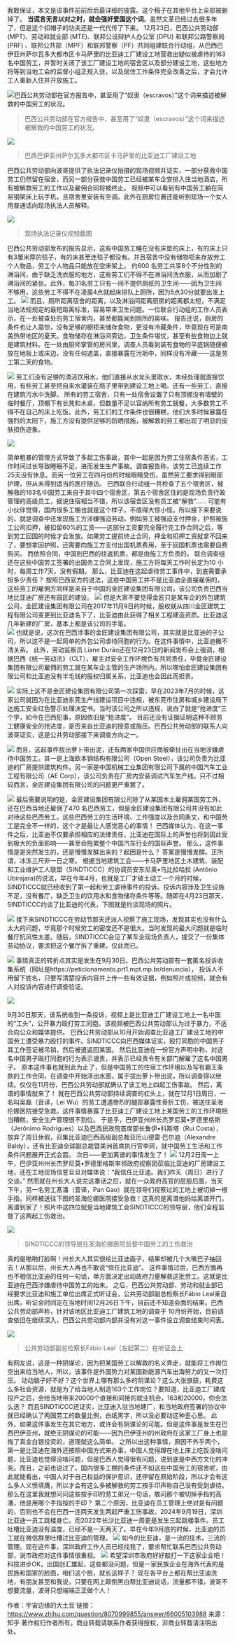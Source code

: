 我敢保证，本文是该事件前前后后最详细的披露。这个稿子在其他平台上全部被删掉了。 **当谎言无言以对之时，就会强奸爱国这个词**。虽然文革已经过去很多年了，但是这个扣帽子的功夫还是一代代传了下来。 12月23日，巴西公共劳动部 (MPT)、劳动和就业部 (MTE)、联邦公设辩护人办公室 (DPU) 和联邦公路警察局 (PRF) 、联邦公共部（MPF）和联邦警察（PF）共同组建联合行动组，从巴西巴伊亚州萨尔瓦多大都市区卡马萨里的比亚迪工厂建设工地营救出疑似被虐待的163名中国劳工，并暂时关闭了该工厂建设工地的宿舍区以及部分建设工地，这些地方将等到当地工会的监督小组正规入驻，以及居住工作条件完全改善之后，才会允许工人重新入住并开放施工。

![巴西公共劳动部在官方报告中，甚至用了“奴隶（escravos）”这个词来描述被解救的中国劳工的状况。](https://cdn.jsdelivr.net/gh/jia707409741/note-gen-image-sync@main/1aa9e692-96a9-44a9-872d-12b6dcc76d67.png)

> 巴西公共劳动部在官方报告中，甚至用了“奴隶（escravos）”这个词来描述被解救的中国劳工的状况。

![](https://cdn.jsdelivr.net/gh/jia707409741/note-gen-image-sync@main/e8ecde96-fd30-43d6-9aa7-9420572fc5bf.png)
> 巴西巴伊亚州萨尔瓦多大都市区卡马萨里的比亚迪工厂建设工地

巴西公共劳动部向波哥提供了执法记录仪拍摄的现场视频并证实，一部分获救中国劳工仍然留在宿舍，而另一部分获救中国劳工已经被某车企安排入住当地酒店，所有被解救劳工的工作以及雇佣合同将被终止。 视频中可以看到有中国劳工躺在简易钢架床上玩手机，且宿舍里安装有空调。此外在厨房位置还能听到现场一个女人用普通话向现场执法人员解释。

![](https://cdn.jsdelivr.net/gh/jia707409741/note-gen-image-sync@main/59a2ce70-d9d2-41e5-b463-db1986b404d4.png)

> 现场执法记录仪视频截图


巴西公共劳动部发布的报告显示，这些中国劳工睡在没有床垫的床上，有的床上只有3厘米厚的毯子，有的床甚至连毯子都没有。并且宿舍中没有储物柜来存放劳工个人物品，劳工个人物品只能放在空床架上。  约600 名劳工共享8个不分性别的淋浴间，由于缺乏洗衣服的地方，这些劳工们不得不在淋浴间洗衣服，从而加剧了淋浴间的紧张。此外，每31名劳工只有一间不提供厕纸的卫生间——因为卫生间不够用，这些劳工不得不在凌晨4点就起床排队上厕所，因为5点30分就要出发上工。
![](https://cdn.jsdelivr.net/gh/jia707409741/note-gen-image-sync@main/4255432b-03b6-4867-9659-94404f0349bb.png)
而且，厕所距离宿舍的距离，以及淋浴间距离厨房的距离都太短，不满足当地法规规定的最短距离标准，容易带来卫生问题。一位联合行动组的工作人员表示，在一处被查处的劳工宿舍内，甚至都能闻到厕所的臭味。  报告还说，厨房的条件也让人震惊，没有足够的橱柜来储存食物，更没有冷藏条件，毕竟现在可是南美热带地区的夏天。食物储存在淋浴间旁边，卫生条件堪忧，甚至有些食物边上就是建筑材料。在一处由厨师掌管的房间里，调查人员看到装有食物的平底锅随便被放在地板上或床边，没有任何遮盖，直接暴露在污垢中，同样没有冷藏——这是劳工第二天的食物。

![](https://cdn.jsdelivr.net/gh/jia707409741/note-gen-image-sync@main/abf3c1db-bbde-4ffe-8f5e-435c0ff795c0.png)
劳工们没有足够的清洁饮用水，他们直接从水龙头里取水，未经处理就直接饮用，有些劳工甚至把自来水灌装在瓶子里带到建设工地上喝。还有一些劳工，直接在建筑污水中洗脚。  所有的劳工宿舍，只有一处宿舍设置了只有顶棚没有墙壁的临时餐厅，顶棚下有长凳和木桌，但数量不足以容纳所有劳工就餐，大多数劳工不得不在自己的床上吃饭。此外，劳工们的工作条件也很糟糕，他们大多时候暴露在强烈的太阳下，施工方没有提供足够的防晒措施，被解救的劳工都出现了明显的皮肤损伤迹象。

![](https://cdn.jsdelivr.net/gh/jia707409741/note-gen-image-sync@main/5f4b7704-6262-4173-bf4b-f4e272c96408.png)

简单粗暴的管理方式导致了多起工伤事故，其中一起是因为劳工住宿条件恶劣，工作时间过长导致睡眠不足，进而发生生产事故。调查报告称，该劳工已连续工作25天没有休息。而另一位劳工在四月份的时候眼睛受伤，虽然劳工要求得到眼部护理，但从未得到适当的医疗随访。  巴西联合行动组一共检查了五个宿舍区，被解救的163名中国劳工来自于其中四个宿舍区，第五个宿舍区住的是现场负责行政管理的高级员工，据说住宿相当不错，所以该宿舍区没有员工被“解救”……  可能有小伙伴觉得，国内很多工棚也就是这个样子，不值得大惊小怪。所以接下来要说的，就是调查中还发现施工方涉嫌强迫劳动。例如劳工被强迫支付押金，护照被施工公司扣押，被扣留60%的工资——这部分工资要完全履行完工作合同之后，等到劳工回国的时候才会发放。如果劳工提前终止合同，押金和扣押工资就拿不回来了，要想拿回护照，还需要向施工方支付出国机票费用，至于回国机票也需要自费购买。  而依照合同，中国到巴西的往返机票，都是由施工方负责的。  联合调查组还在这些中国劳工签署的出国务工合同上发现，施工方将每天工作时长定为10 小时，每周工作7天，没有假期。  那么，比亚迪在这起虐待劳工事件中，到底需要承担多少责任？  按照巴西官方的说法，这些中国劳工并不是比亚迪企直接雇佣的，这些劳工的雇佣方同样是来自于中国的金匠建设集团有限公司，该公司负责巴西当地比亚迪厂房还有园区的建设。
![](https://cdn.jsdelivr.net/gh/jia707409741/note-gen-image-sync@main/a2e07c1c-06f7-4652-a6b3-aa67cf6542ef.png)
但是大家不要觉得金匠只是某车企的外包建筑公司，金匠建设集团有限公司在2017年11月9日的时候，股权就从四川金匠建筑工程有限公司变更到比亚迪名下了，比亚迪由此获得了相关工程建造资质。比亚迪这几年新建的厂房，基本上都是该公司的手笔。  
![](https://cdn.jsdelivr.net/gh/jia707409741/note-gen-image-sync@main/34dc6fd7-d093-4ec9-858b-10c6f3268907.png)
也就是说，这次在巴西涉事的金匠建设集团有限公司，其实就是比亚迪的子公司，所以这不是一起简单的外包公司虐待同胞的行为。在这件事情中，比亚迪撇不清关系。  此外，劳动监察员 Liane Durão还在12月23日的新闻发布会上强调，根据巴西《统一劳动法》（CLT），雇主对安全工作环境负有共同责任，毕竟金匠建设集团有限公司雇佣的劳工就在某车企主管的生产场所内。所以哪怕金匠建设集团有限公司和比亚迪没有半毛钱的股权归属关系，比亚迪也会因此而担责。

![](https://cdn.jsdelivr.net/gh/jia707409741/note-gen-image-sync@main/e7de5ac8-bbf9-4734-83e6-c4a8c1e40ad0.png)
实际上这不是金匠建设集团有限公司第一次踩雷，早在2023年7月的时候，这家公司就因为在比亚迪东莞生产线建设项目中违规，被东莞市住房和城乡建设局下达施工安全红色警示处理决定书。当时该公司之所以违规，说白了就是“抢进度”三个字，如今在巴西犯事，原因依旧是“抢进度”。  目前还没有证据证明这种不顾劳工健康安全的抢进度，是否来自比亚迪的授意或施压。巴西公共劳动部的联系人向波哥证实，这是公共劳动部接下来调查方向之一。

![](https://cdn.jsdelivr.net/gh/jia707409741/note-gen-image-sync@main/b9cf9cde-1eea-45c8-aabb-df1c1cb72a1c.png)
而且，这起事件拔出萝卜带出泥，还有两家中国供应商被牵扯出在当地涉嫌虐待中国劳工。其一是上海欧本钢结构有限公司（Open Steel），该公司负责为比亚迪的厂房提供建筑构件。另一家是中国机械工业集团有限公司下属的中国汽车工业工程有限公司（AE Corp），该公司负责在厂房内安装调试汽车生产线。只不过相较而言，金匠建设集团有限公司的问题更严重罢了。

![](https://cdn.jsdelivr.net/gh/jia707409741/note-gen-image-sync@main/25117318-18c7-4663-842d-6520e477b6a7.png)
最后需要说明的是，金匠建设集团有限公司除了从某国本土雇佣某国劳工外，还在巴西当地还雇佣了470 名巴西劳工，但是金匠建设集团有限公司并没有如此对待这些巴西劳工。这些巴西劳工的生活环境、工作强度以及合同条文，和中国劳工是完全不一样的，这个才是最让人感觉恶心的事情！  巴西媒体认为，在这一事件之后，比亚迪不仅要承担相应的法律责任，比亚迪在国际上的声誉也将到因此受到极大的负面影响——甚至会拖累整个中国汽车行业的国际声誉。  那么，这件事情是是突然发生的，还是慢慢发酵出来的？起因是什么？  答案是慢慢发酵。正所谓，冰冻三尺非一日之寒。  根据当地建筑工会——卡马萨里地区土木建筑、装配和工业维护工人联盟（SINDTICCC）的协调员安东尼奥•乌比拉哈拉 (Antônio Ubirajara)的说法，早在今年4月，也就是工厂才破土动工一个月的时候，SINDTICCC就已经收到了第一起和劳工虐待事件的投诉。投诉内容涉及卫生设施不足，没有餐厅，缺乏卫生的饮用水和食物储存条件等等。随即在4月23日那天，SINDTICCC约谈了比亚迪的代表，下图就是约谈现场的照片。

![](https://cdn.jsdelivr.net/gh/jia707409741/note-gen-image-sync@main/0a978b18-2d6a-49fe-85fe-1569e515209e.png)
接下来SINDTICCC在劳动节那天还派人视察了施工现场，发现其实也没有什么太大的问题，毕竟那个时候劳工的密度还不是很大。当时发现的最大问题就是临时餐厅抗风性太差。随后，SINDTICCC会见了某车企现场负责人，提交了一份集体劳动协议，要求把这个餐厅拆了重建，仅此而已。

![](https://cdn.jsdelivr.net/gh/jia707409741/note-gen-image-sync@main/1dda980d-feb9-4f9b-99bb-aca516d9e17c.png)
事情真正的转折点其实是发生在9月30日。巴西公共劳动部有一套匿名投诉收集系统（网址是https://peticionamento.prt1.mpt.mp.br/denuncia），
投诉人不用留下姓名，只要写清楚投诉内容并上传一些有效证据，例如照片或视频，就会有人对投诉内容进行调查验证。

![](https://cdn.jsdelivr.net/gh/jia707409741/note-gen-image-sync@main/7487ba93-547c-42de-a908-0cbe499400ac.png)


9月30日那天，该系统收到一条投诉，视频上是比亚迪工厂建设工地上一名中国的“工头”，公开暴力殴打劳工同胞。该视频被巴西公共劳动部认为过于暴力，不适合向公众和媒体提供。  巴西公共劳动部从10月开始调查比亚迪工厂建设工地的中国劳工遭受暴力殴打的事件。SINDTICCC向巴西媒体证实，殴打同胞的中国男子其工作签证被吊销，然后被遣返回某国。  然后比亚迪在一份官方声明中称，对这名中国男子殴打同胞的行为表示谴责，并表示已经责令有关部门解雇了这名中国男子。  原本这件事也就到此为止了，但是中国劳工的住宿工作环境以及写有霸王条款的工作合同，在调查中开始浮出水面，属于拔出萝卜带出泥，所以调查得以继续。仅仅在11月份，巴西公共劳动部就确认了该工地上四起工伤事故。  然后，离谱的事情就来了！  就在巴西公共劳动部持续调查的杠头上，就在12月1日周日，一名叫吴磊（音译，Lei Wu）的劳工遭遇惨烈的腿部暴露性骨折工伤，被送往圣海伦娜医院接受急救。这件事情暴露了比亚迪工厂建设工地上某国劳工的工作环境相当糟糕，安全生产管理很不到位。  于是乎，巴伊亚州州长杰罗尼莫•罗德里格斯（Jerônimo Rodrigues）以及巴西民政院首席部长鲁伊•科斯塔（Rui Costa），放弃了周日休假，召集比亚迪巴西高级副总裁亚历山德雷·巴尔迪（Alexandre Baldy），还有比亚迪全球副总裁暨美洲首席执行官李珂，就中国劳工生活和工作条件问题展开正式会面。  次日——更加离谱的事情发生了！
![](https://cdn.jsdelivr.net/gh/jia707409741/note-gen-image-sync@main/c025cd3e-7dd7-4eeb-9cc5-bd56b72bdf28.png)
12月2日周一上午，巴伊亚州州长杰罗尼莫•罗德里格斯率领政府视察团莅临比亚迪的厂房建设工地，还在工地现场信誓旦旦对媒体说：“我信任比亚迪。我们昨天（周日）进行了交谈。”  然而就在州长大人说完这番话之后，就在一众政府高官的屁股后面，当天下午，另一名劳工髙潘（音译，Pan Gao）就在领导们视察过的工地上被切掉一根手指，同样被送往下图的圣海伦娜医院接受急救！这真的是离谱他妈给离谱开门，离谱到家了！照片中这四位就是当地建筑工会SINDTICCC的领导层，他们全程监督了这两起工伤救治。

![](https://cdn.jsdelivr.net/gh/jia707409741/note-gen-image-sync@main/8dd72dc1-d358-4d71-9d1c-ebf7151b3fc3.png)
> SINDTICCC的领导层在圣海伦娜医院监督中国劳工的工伤救治

真的是啪啪打脸啊！州长大人其实很给比亚迪面子，结果却被几个大嘴巴子抽回去！从那以后，州长大人再也不敢说“信任比亚迪”。  这件事情过后，巴西方面再也不相信比亚迪的任何一句话，单方面决定出动政府力量解救这批劳工。这就是比亚迪在巴西涉嫌虐待中国劳工的始末。  之后，巴西公共劳动部、劳动和就业部已经要求比亚迪和施工单位出席正式听证会，公共劳动部副总检察长Fábio Leal亲自出席。听证会时间定在当地时间12月26日下午，目前还不知道会面的结果。巴西公共劳动部声称，针对该地区比亚迪工厂建筑工地的调查于 10月份开始，目前调查依旧在继续深入，巴西公共劳动部内部并没有对这一事件设立调查结束时间表。

![](https://cdn.jsdelivr.net/gh/jia707409741/note-gen-image-sync@main/44976458-2030-4012-ba22-31c02e5c2a89.png)
> 公共劳动部副总检察长Fábio Leal（左起第二）在听证会上


有网友说，这是一种阴谋论，因为把某国劳工以解救的名义弄走，就能将工作岗位空出来给当地人，所以，该事件是外国势力对某国新能源汽车出海努力的又一次打压。  动动脑子好不好？这个世界上哪有那么多的阴谋论？这么大张旗鼓，耗费这么多社会资源，就是为了给当地人制造163个工作岗位？要知道，比亚迪工厂建成投产之后，会给当地带来20000个直接和间接的就业机会，163和20000，你会怎么选？  而且SINDTICCC还证实，比亚迪入驻当地建厂，和当地政府签署的协议中就已经确认了两国劳工的数量比例，白纸黑字，所以没必要动这种歪心思。  此外，如果这件事发生在其它地方，或许会有阴谋论的可能。但是这件事是发生在巴西巴伊亚州，就绝无阴谋论的可能——因为巴伊亚州的州政府在这家工厂身上也是掏了真金白银投资的，道理就这么简单。  之所以出这种事情，原因不外乎两个，第一是比亚迪在海外还按照中国方式来办事，中国人觉得蹲在地上床上吃饭没啥问题，比亚迪也觉得没啥问题，但是巴西人觉得很有问题，说到底是中西方文化的冲突。而且，之前也说过了，国内很多工棚的条件还不如这些中国劳工的宿舍呢，由此就能看出，中国人对于自己权益的保护意识，还停留在原始阶段，所以才会有这么多人义愤填膺，所以才会有这么多被解救的劳工按手印声称自己没有受到虐待。  那么在这里我就想问问这些按手印的劳工弟兄一句话，敢问那个被切掉手指的高潘，他是用哪个手指按的手印？  第二个原因，比亚迪在员工管理上绝对是有问题的，否则也不会在巴西一连两天发生两起严重工伤事故。2024年9月19日，深圳比亚迪一员工跳楼身亡。而2022年长沙比亚迪一周更是发生三起跳楼事件。员工吐槽比亚迪没有温度，已经不是一天两天了。早在今年9月底的时候，比亚迪的员工就在微信群里吐槽过比亚迪的管理。
![](https://cdn.jsdelivr.net/gh/jia707409741/note-gen-image-sync@main/e9e1e302-0682-47a9-86e0-48aaabe112a4.png)
如今的比亚迪，是一流的技术，三流的管理。现在这件事，深圳政府工作人员已经找我了，要求帮忙联系巴西公共劳动部，说市政府对这件事情很重视。
![](https://cdn.jsdelivr.net/gh/jia707409741/note-gen-image-sync@main/196ccbe6-b547-434d-a3ac-eea9470d092b.png)
希望深圳市政府好好敲打一下这家企业吧！科技进步OK，出国创汇雄起，这些都没问题，但是一家民族企业在海外代表的是民族和国家的脸面，咱们这个脸，就长这样子？  现在各平台上都在帮比亚迪洗地，有朋友甚至和我说，只要在网上颠倒黑白帮比亚迪说话，流量都不错，波哥不想要流量，波哥只想端端正正做个人！

作者：宇宙边缘的大土豆
链接：https://www.zhihu.com/question/8070999855/answer/66005103988
来源：知乎
著作权归作者所有。商业转载请联系作者获得授权，非商业转载请注明出处。
